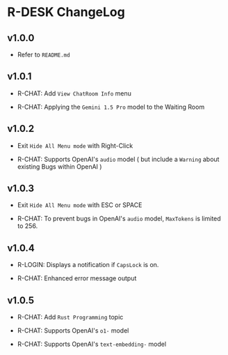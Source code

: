 # R-DESK ChangeLog

## v1.0.0

* Refer to `README.md`


## v1.0.1

* R-CHAT: Add `View ChatRoom Info` menu

* R-CHAT: Applying the `Gemini 1.5 Pro` model to the Waiting Room


## v1.0.2

* Exit `Hide All Menu mode` with Right-Click

* R-CHAT: Supports OpenAI's `audio` model ( but include a `Warning` about existing Bugs within OpenAI )


## v1.0.3

* Exit `Hide All Menu mode` with ESC or SPACE

* R-CHAT: To prevent bugs in OpenAI's `audio` model, `MaxTokens` is limited to 256.


## v1.0.4

* R-LOGIN: Displays a notification if `CapsLock` is on.

* R-CHAT: Enhanced error message output


## v1.0.5

* R-CHAT: Add `Rust Programming` topic

* R-CHAT: Supports OpenAI's `o1-` model

* R-CHAT: Supports OpenAI's `text-embedding-` model
